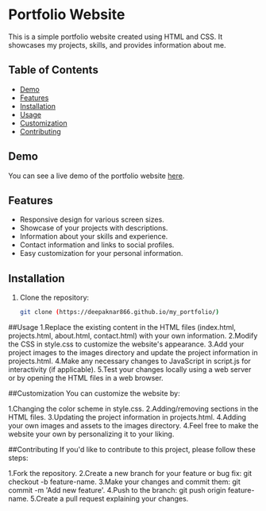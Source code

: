 # Portfolio Website

This is a simple portfolio website created using HTML and CSS. It showcases my projects, skills, and provides information about me.

## Table of Contents

- [Demo](#demo)
- [Features](#features)
- [Installation](#installation)
- [Usage](#usage)
- [Customization](#customization)
- [Contributing](#contributing)


## Demo

You can see a live demo of the portfolio website [here](https://deepaknar866.github.io/my_portfolio/).

## Features

- Responsive design for various screen sizes.
- Showcase of your projects with descriptions.
- Information about your skills and experience.
- Contact information and links to social profiles.
- Easy customization for your personal information.

## Installation

1. Clone the repository:

   ```bash
   git clone (https://deepaknar866.github.io/my_portfolio/)

##Usage
1.Replace the existing content in the HTML files (index.html, projects.html, about.html, contact.html) with your own information.
2.Modify the CSS in style.css to customize the website's appearance.
3.Add your project images to the images directory and update the project information in projects.html.
4.Make any necessary changes to JavaScript in script.js for interactivity (if applicable).
5.Test your changes locally using a web server or by opening the HTML files in a web browser.

##Customization
You can customize the website by:

1.Changing the color scheme in style.css.
2.Adding/removing sections in the HTML files.
3.Updating the project information in projects.html.
4.Adding your own images and assets to the images directory.
4.Feel free to make the website your own by personalizing it to your liking.

##Contributing
If you'd like to contribute to this project, please follow these steps:

1.Fork the repository.
2.Create a new branch for your feature or bug fix: git checkout -b feature-name.
3.Make your changes and commit them: git commit -m 'Add new feature'.
4.Push to the branch: git push origin feature-name.
5.Create a pull request explaining your changes.




